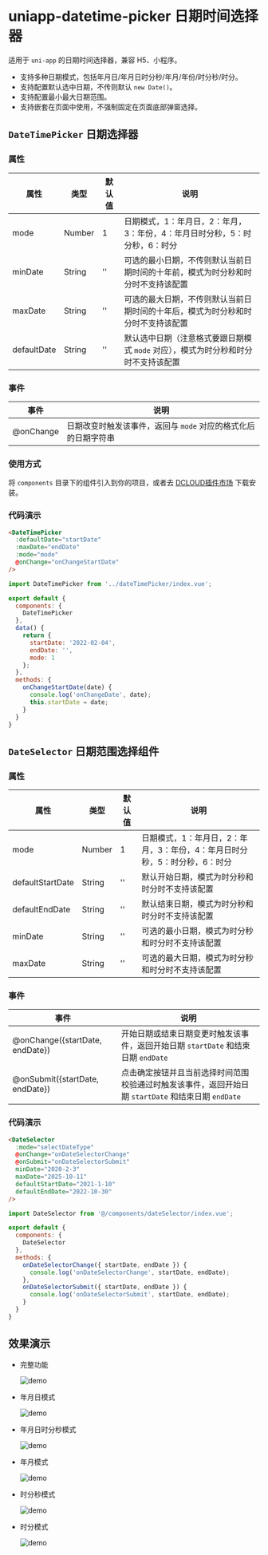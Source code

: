 # uniapp-datetime-picker 日期时间选择器

适用于 `uni-app` 的日期时间选择器，兼容 H5、小程序。

- 支持多种日期模式，包括年月日/年月日时分秒/年月/年份/时分秒/时分。
- 支持配置默认选中日期，不传则默认 `new Date()`。
- 支持配置最小最大日期范围。
- 支持嵌套在页面中使用，不强制固定在页面底部弹窗选择。

## `DateTimePicker` 日期选择器

### 属性

| 属性 | 类型 | 默认值 | 说明 |
| ---- | ---- | ---- | ---- |
| mode | Number | 1 | 日期模式，1：年月日，2：年月，3：年份，4：年月日时分秒，5：时分秒，6：时分 |
| minDate | String | '' | 可选的最小日期，不传则默认当前日期时间的十年前，模式为时分秒和时分时不支持该配置 |
| maxDate | String | '' | 可选的最大日期，不传则默认当前日期时间的十年后，模式为时分秒和时分时不支持该配置 |
| defaultDate | String | '' | 默认选中日期（注意格式要跟日期模式 `mode` 对应），模式为时分秒和时分时不支持该配置 |

### 事件
| 事件 | 说明 |
| ---- | ---- |
| @onChange | 日期改变时触发该事件，返回与 `mode` 对应的格式化后的日期字符串 |

### 使用方式

将 `components` 目录下的组件引入到你的项目，或者去 [DCLOUD插件市场](https://ext.dcloud.net.cn/plugin?id=7381) 下载安装。

### 代码演示

```html
<DateTimePicker
  :defaultDate="startDate"
  :maxDate="endDate"
  :mode="mode"
  @onChange="onChangeStartDate"
/>
```

```js
import DateTimePicker from '../dateTimePicker/index.vue';

export default {
  components: {
    DateTimePicker
  },
  data() {
    return {
      startDate: '2022-02-04',
      endDate: '',
      mode: 1
    };
  },
  methods: {
    onChangeStartDate(date) {
      console.log('onChangeDate', date);
      this.startDate = date;
    }
  }
}
```


## `DateSelector` 日期范围选择组件

### 属性

| 属性 | 类型 | 默认值 | 说明 |
| ---- | ---- | ---- | ---- |
| mode | Number | 1 | 日期模式，1：年月日，2：年月，3：年份，4：年月日时分秒，5：时分秒，6：时分 |
| defaultStartDate | String | '' | 默认开始日期，模式为时分秒和时分时不支持该配置 |
| defaultEndDate | String | '' | 默认结束日期，模式为时分秒和时分时不支持该配置 |
| minDate | String | '' | 可选的最小日期，模式为时分秒和时分时不支持该配置 |
| maxDate | String | '' | 可选的最大日期，模式为时分秒和时分时不支持该配置 |

### 事件

| 事件 | 说明 |
| ---- | ---- |
| @onChange({startDate, endDate}) | 开始日期或结束日期变更时触发该事件，返回开始日期 `startDate` 和结束日期 `endDate` |
| @onSubmit({startDate, endDate}) | 点击确定按钮并且当前选择时间范围校验通过时触发该事件，返回开始日期 `startDate` 和结束日期 `endDate` |

### 代码演示

```html
<DateSelector
  :mode="selectDateType"
  @onChange="onDateSelectorChange"
  @onSubmit="onDateSelectorSubmit"
  minDate="2020-2-3"
  maxDate="2025-10-11"
  defaultStartDate="2021-1-10"
  defaultEndDate="2022-10-30"
/>
```

```js
import DateSelector from '@/components/dateSelector/index.vue';

export default {
  components: {
    DateSelector
  },
  methods: {
    onDateSelectorChange({ startDate, endDate }) {
      console.log('onDateSelectorChange', startDate, endDate);
    },
    onDateSelectorSubmit({ startDate, endDate }) {
      console.log('onDateSelectorSubmit', startDate, endDate);
    }
  }
}
```


## 效果演示

- 完整功能

  ![demo](/docs/imgs/demo.gif)


- 年月日模式

  ![demo](/docs/imgs/date.jpg)


- 年月日时分秒模式

  ![demo](/docs/imgs/datetime.jpg)


- 年月模式

  ![demo](/docs/imgs/monthRange.jpg)


- 时分秒模式

  ![demo](/docs/imgs/hms.jpg)


- 时分模式

  ![demo](/docs/imgs/hm.jpg)

